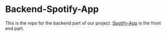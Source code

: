 # Backend-Spotify-App

This is the repo for the backend part of our project. [Spotify-App](https://github.com/sevincgit/spotify-app-frontend) is the front end part.
